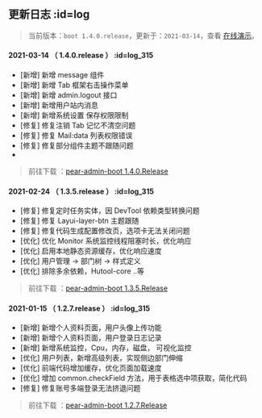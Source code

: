 ## 更新日志   :id=log

> 当前版本：`boot 1.4.0.release`，更新于：`2021-03-14`，查看 [在线演示](http://boot.pearadmin.com)。

#### 2021-03-14 （ 1.4.0.release ）   :id=log_315

- [新增] 新增 message 组件
- [新增] 新增 Tab 框架右击操作菜单
- [新增] 新增 admin.logout 接口
- [新增] 新增用户站内消息
- [新增] 新增系统设置 保存权限限制
- [修复] 修复注销 Tab 记忆不清空问题
- [修复] 修复 Mail:data 列表权限错误
- [修复] 修复部分组件主题不跟随问题
- 
> 前往下载 ：[pear-admin-boot 1.4.0.Release](https://gitee.com/pear-admin/Pear-Admin-Boot/releases/1.4.0.RELEASE)


#### 2021-02-24 （ 1.3.5.release ）   :id=log_315

- [修复] 修复定时任务实体，因 DevTool 依赖类型转换问题
- [修复] 修复 Layui-layer-btn 主题跟随
- [修复] 修复代码生成配置修改页，选项卡无法关闭问题
- [优化] 优化 Monitor 系统监控线程阻塞时长，优化响应
- [优化] 启用本地静态资源缓存，优化响应速度
- [优化] 用户管理 -> 部门树 -> 样式定义
- [优化] 排除多余依赖，Hutool-core ..等

> 前往下载 ：[pear-admin-boot 1.3.5.Release](https://gitee.com/pear-admin/Pear-Admin-Boot/releases/1.3.5.RELEASE)

#### 2021-01-15 （ 1.2.7.release ）   :id=log_315

- [新增] 新增个人资料页面，用户头像上传功能
- [新增] 新增个人资料页面，用户登录日志记录
- [新增] 新增系统监控，Cpu，内存，磁盘， 可视化监控
- [优化] 用户列表，新增高级列表，实现侧边部门伸缩
- [优化] 前端代码增加缓存，优化页面加载速度
- [优化] 增加 common.checkField 方法，用于表格选中项获取，简化代码
- [修复] 修复账号多端登录无法挤退问题

> 前往下载 ：[pear-admin-boot 1.2.7.Release](https://gitee.com/pear-admin/Pear-Admin-Boot/releases/1.2.7.RELEASE)